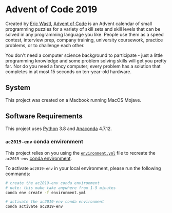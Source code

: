 # Advent of Code 2019

Created by [Eric Wastl](http://was.tl/), [Advent of Code](https://adventofcode.com/2019/about) is an Advent calendar of small programming puzzles for a variety of skill sets and skill levels that can be solved in any programming language you like. People use them as a speed contest, interview prep, company training, university coursework, practice problems, or to challenge each other.

You don't need a computer science background to participate - just a little programming knowledge and some problem solving skills will get you pretty far. Nor do you need a fancy computer; every problem has a solution that completes in at most 15 seconds on ten-year-old hardware.

## System

This project was created on a Macbook running MacOS Mojave.

## Software Requirements
This project uses [Python](https://www.python.org/about/) 3.8 and [Anaconda](https://www.anaconda.com/distribution/#macos) 4.7.12.

### `ac2019-env` conda environment

This project relies on you using the [`environment.yml`](environment.yml) file to recreate the `ac2019-env` [conda environment](https://docs.conda.io/projects/conda/en/latest/user-guide/concepts/environments.html). 

To activate `ac2019-env` in your local environment, please run the following commands:

```bash
# create the ac2019-env conda environment
# note: this make take anywhere from 1-5 minutes
conda env create -f environment.yml

# activate the ac2019-env conda environment
conda activate ac2019-env
```
